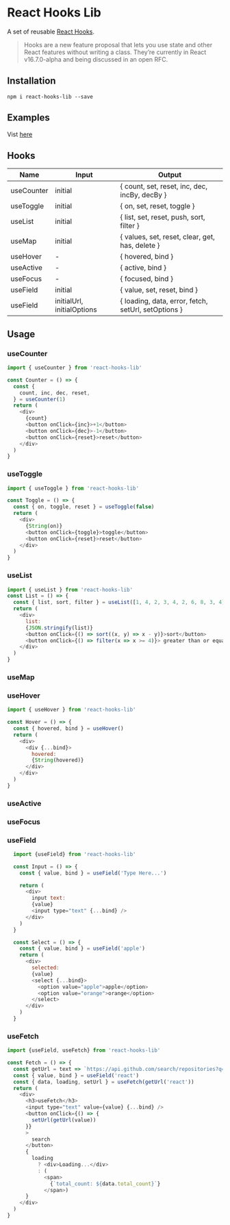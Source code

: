 # React Hooks Lib

A set of reusable [React Hooks](https://reactjs.org/docs/hooks-reference.html#usestate).

>Hooks are a new feature proposal that lets you use state and other React features without writing a class. They’re currently in React v16.7.0-alpha and being discussed in an open RFC.

## Installation
`npm i react-hooks-lib --save`

## Examples
Vist [here](https://github.com/beizhedenglong/react-hooks-lib/blob/master/example/example.js)

## Hooks

| Name       | Input                      | Output                                              |
| ---------- | -------------------------- | --------------------------------------------------- |
| useCounter | initial                    | { count, set, reset, inc, dec, incBy, decBy }       |
| useToggle  | initial                    | { on, set, reset, toggle }                          |
| useList    | initial                    | { list, set, reset, push, sort, filter }            |
| useMap     | initial                    | { values, set, reset, clear, get, has, delete }     |
| useHover   | -                          | { hovered, bind }                                   |
| useActive  | -                          | { active, bind }                                    |
| useFocus   | -                          | { focused, bind }                                   |
| useField   | initial                    | { value, set, reset, bind }                         |
| useField   | initialUrl, initialOptions | { loading, data, error, fetch, setUrl, setOptions } |

## Usage

### useCounter
```js
import { useCounter } from 'react-hooks-lib'

const Counter = () => {
  const {
    count, inc, dec, reset,
  } = useCounter(1)
  return (
    <div>
      {count}
      <button onClick={inc}>+1</button>
      <button onClick={dec}>-1</button>
      <button onClick={reset}>reset</button>
    </div>
  )
}

```
### useToggle
```js
import { useToggle } from 'react-hooks-lib'

const Toggle = () => {
  const { on, toggle, reset } = useToggle(false)
  return (
    <div>
      {String(on)}
      <button onClick={toggle}>toggle</button>
      <button onClick={reset}>reset</button>
    </div>
  )
}
```

### useList
```js
import { useList } from 'react-hooks-lib'
const List = () => {
  const { list, sort, filter } = useList([1, 4, 2, 3, 4, 2, 6, 8, 3, 4])
  return (
    <div>
      list:
      {JSON.stringify(list)}
      <button onClick={() => sort((x, y) => x - y)}>sort</button>
      <button onClick={() => filter(x => x >= 4)}> greater than or equal to 4</button>
    </div>
  )
}
```

### useMap

### useHover

``` js
import { useHover } from 'react-hooks-lib'

const Hover = () => {
  const { hovered, bind } = useHover()
  return (
    <div>
      <div {...bind}>
        hovered:
        {String(hovered)}
      </div>
    </div>
  )
}
```

### useActive

### useFocus

### useField
```js
  import {useField} from 'react-hooks-lib'

  const Input = () => {
    const { value, bind } = useField('Type Here...')

    return (
      <div>
        input text:
        {value}
        <input type="text" {...bind} />
      </div>
    )
  }

  const Select = () => {
    const { value, bind } = useField('apple')
    return (
      <div>
        selected:
        {value}
        <select {...bind}>
          <option value="apple">apple</option>
          <option value="orange">orange</option>
        </select>
      </div>
    )
  }
```

### useFetch
```js
import {useField, useFetch} from 'react-hooks-lib'

const Fetch = () => {
  const getUrl = text => `https://api.github.com/search/repositories?q=${text}`
  const { value, bind } = useField('react')
  const { data, loading, setUrl } = useFetch(getUrl('react'))
  return (
    <div>
      <h3>useFetch</h3>
      <input type="text" value={value} {...bind} />
      <button onClick={() => {
        setUrl(getUrl(value))
      }}
      >
        search
      </button>
      {
        loading
          ? <div>Loading...</div>
          : (
            <span>
              {`total_count: ${data.total_count}`}
            </span>)
      }
    </div>
  )
}
```